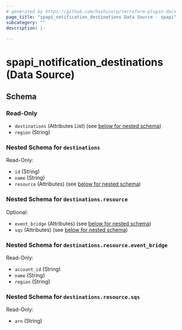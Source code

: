 ```yaml
---
# generated by https://github.com/hashicorp/terraform-plugin-docs
page_title: "spapi_notification_destinations Data Source - spapi"
subcategory: ""
description: |-
  
---
```


# spapi_notification_destinations (Data Source)





<!-- schema generated by tfplugindocs -->
## Schema

### Read-Only

- `destinations` (Attributes List) (see [below for nested schema](#nestedatt--destinations))
- `region` (String)

<a id="nestedatt--destinations"></a>
### Nested Schema for `destinations`

Read-Only:

- `id` (String)
- `name` (String)
- `resource` (Attributes) (see [below for nested schema](#nestedatt--destinations--resource))

<a id="nestedatt--destinations--resource"></a>
### Nested Schema for `destinations.resource`

Optional:

- `event_bridge` (Attributes) (see [below for nested schema](#nestedatt--destinations--resource--event_bridge))
- `sqs` (Attributes) (see [below for nested schema](#nestedatt--destinations--resource--sqs))

<a id="nestedatt--destinations--resource--event_bridge"></a>
### Nested Schema for `destinations.resource.event_bridge`

Read-Only:

- `account_id` (String)
- `name` (String)
- `region` (String)


<a id="nestedatt--destinations--resource--sqs"></a>
### Nested Schema for `destinations.resource.sqs`

Read-Only:

- `arn` (String)
